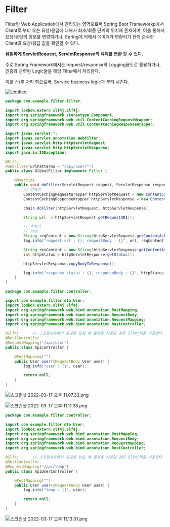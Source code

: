 # Filter

Filter란  Web Application에서 관리되는 영역으로써 Spring Boot Frameworkp에서 Client로 부터 오는 요청/응답에 대해서 최초/최종 단계의 위치에 존재하며, 이를 통해서 요청/응답의 정보를 변경하거나, Spring에 의해서 데이터가 변환되기 전의 순수한  Client의 요청/응답 값을 확인할 수 있다.


**유일하게 ServletRequest, ServletResponse의 객체를 변환** 할 수 있다.


주로 Spring Framework에서는 request/response의 Logging용도로 활용하거나, 인증과 관련된 Logic들을 해당 Filter에서 처리한다.

이를 선/후 처리 함으로써, Service business logic과 분리 시킨다.

![Untitled](https://t1.daumcdn.net/cafeattach/1Dzpp/bcd3e3fba03144765fd4a3926abd27ff40eaf42f)

```java
package com.example.filter.filter;

import lombok.extern.slf4j.Slf4j;
import org.springframework.stereotype.Component;
import org.springframework.web.util.ContentCachingRequestWrapper;
import org.springframework.web.util.ContentCachingResponseWrapper;

import javax.servlet.*;
import javax.servlet.annotation.WebFilter;
import javax.servlet.http.HttpServletRequest;
import javax.servlet.http.HttpServletResponse;
import java.io.IOException;

@Slf4j
@WebFilter(urlPatterns = "/api/user/*")
public class GlobalFilter implements Filter {

    @Override
    public void doFilter(ServletRequest request, ServletResponse response, FilterChain chain) throws IOException, ServletException {
        // 전처리
        ContentCachingRequestWrapper httpServletRequest = new ContentCachingRequestWrapper((HttpServletRequest) request);
        ContentCachingResponseWrapper httpServletResponse = new ContentCachingResponseWrapper((HttpServletResponse) response);

        chain.doFilter(httpServletRequest, httpServletResponse);

        String url  = httpServletRequest.getRequestURI();

        // 후처리
        // req
        String reqContent = new String(httpServletRequest.getContentAsByteArray());
        log.info("request url : {}, requestBody : {}", url, reqContent);

        String resContent = new String(httpServletResponse.getContentAsByteArray());
        int httpStatus = httpServletResponse.getStatus();

        httpServletResponse.copyBodyToResponse();

        log.info("response status : {}, responseBody : {}", httpStatus, resContent);
    }
}
```

```java
package com.example.filter.controller;

import com.example.filter.dto.User;
import lombok.extern.slf4j.Slf4j;
import org.springframework.web.bind.annotation.PostMapping;
import org.springframework.web.bind.annotation.RequestBody;
import org.springframework.web.bind.annotation.RequestMapping;
import org.springframework.web.bind.annotation.RestController;

@Slf4j      // 스프링부트에서 로깅을 남길 때 롬복을 사용할 경우 Slf4j팩을 사용한다.
@RestController
@RequestMapping("/api/user")
public class ApiController {

    @PostMapping("")
    public User user(@RequestBody User user) {
        log.info("user : {}", user);

        return null;
    }
}
```

![스크린샷 2022-03-17 오후 11.07.33.png](https://t1.daumcdn.net/cafeattach/1Dzpp/e81ecf5cbe5e055eb9023a2727bc6d20f8fee199)

![스크린샷 2022-03-17 오후 11.11.38.png](https://t1.daumcdn.net/cafeattach/1Dzpp/ebafb3389294f217e054f86fea169a9f2a7d1070)

```java
package com.example.filter.controller;

import com.example.filter.dto.User;
import lombok.extern.slf4j.Slf4j;
import org.springframework.web.bind.annotation.PostMapping;
import org.springframework.web.bind.annotation.RequestBody;
import org.springframework.web.bind.annotation.RequestMapping;
import org.springframework.web.bind.annotation.RestController;

@Slf4j      // 스프링부트에서 로깅을 남길 때 롬복을 사용할 경우 Slf4j팩을 사용한다.
@RestController
@RequestMapping("/api/temp")
public class ApiUserController {

    @PostMapping("")
    public User user(@RequestBody User user) {
        log.info("temp : {}", user);

        return null;
    }
}
```

![스크린샷 2022-03-17 오후 11.13.07.png](https://t1.daumcdn.net/cafeattach/1Dzpp/b72f0a479345f2bd946a9e97373e83fd7ba2cc52)
